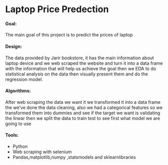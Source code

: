 # Laptop Price Predection

#### Goal:
The main goal of this project is to predict the prices of laptop 

#### Design:
The data provided by Jarir bookstore, it has the main information about laptop device and we web scraped the website and turn it into a data frame with the information that will help us achieve the goal then we EDA to do statistical analysis on the data then visually present them and do the regression model.

#### Algorithms:
After web scraping the data we want it we transformed it into a data frame the we’ve done the data cleaning, also we had a categorical features so we transformed them into dummies and see if the target we want is validating the linear then we split the data to train test to see first what model we are going to use

#### Tools:
-  Python
-  Web scraping with selenium
-  Pandas,matplotlib,numpy ,statsmodels and sklearnlibraries
